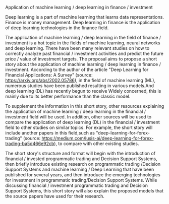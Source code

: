 Application of machine learning / deep learning in finance / investment

<Proposal of short story>

Deep learning is a part of machine learning that learns data representations. Finance is money management. Deep learning in finance is the application of deep learning technologies in the finance field.

The application of machine learning / deep learning in the field of finance / investment is a hot topic in the fields of machine learning, neural networks and deep learning. There have been many relevant studies on how to correctly analyze past financial / investment activities and predict the future price / value of investment targets. The proposal aims to propose a short story about the application of machine learning / deep learning in finance / investment. According to the author of the article "Deep Learning for Financial Applications: A Survey" (source: https://arxiv.org/abs/2002.05786), in the field of machine learning (ML), numerous studies have been published resulting in various models.And deep learning (DL) has recently begun to receive Widely concerned, this is mainly due to its better performance than the classic model.

To supplement the information in this short story, other resources explaining the application of machine learning / deep learning in the financial / investment field will be used. In addition, other sources will be used to compare the application of deep learning (DL) in the financial / investment field to other studies on similar topics. For example, the short story will include another papers in this field,such as  "deep-learning-for-forex-trading" (source: https://medium.com/lusis-ai/deep-learning-for-forex-trading-ba5d466e92cb), to compare with other existing studies.

The short story's structure and format will begin with the introduction of financial / invested programmatic trading and Decision Support Systems, then briefly introduce existing research on programmatic trading /Decision Support Systems and machine learning / Deep Learning that have been published for several years, and then introduce the  emerging technologies for investment in programmatic trading/Decision Support Systems. While discussing financial / investment programmatic trading and Decision Support Systems, this short story will also explain the proposed models that the source papers have used for their research.


